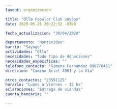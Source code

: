 ```yaml
---
layout: organizacion

title: "Olla Popular Club Sayago"
date: 2020-05-26 20:22:32 -0300

fecha_actualizacion: "30/04/2020"

departamento: "Montevideo"
barrio: "Sayago"
actividades: "Olla"
necesidades: "Todo tipo de donaciones"
necesidades_especificas: ""
telefono_contacto: "Gimena Fernández 096778461"
direccion: "Camino Ariel 4961 y la Vía"

otros_contactos: "23591125"
horario: "Lunes a Viernes - 12 hs"
aclaraciones: "Entrega de viandas"
cuenta_bancaria: ""

---
```

